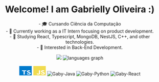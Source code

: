 
<div>
  <h1 align="center">
   Welcome! I am Gabrielly Oliveira :)
  </h1>
  <p align = "center"> 
    - 🎓 Cursando Ciência da Computação <br>
    - 🔭 Currently working as a IT Intern focusing on product development. <br>
    - 🌱 Studying React, Typescript, MongoDB, NestJS, C++, and other technologies. <br> 
    - 🔭 Interested in Back-End Development.
    <a href = "https://github.com/GabriellyOlinsc">
    </a></p>
</div>

<div align="center">
  <img src="https://github-readme-stats.vercel.app/api?username=GabriellyOlinsc&hide_title=false&hide_rank=false&show_icons=true&include_all_commits=true&count_private=true&theme=dracula&locale=en&hide_border=false" height="150" />
  <img src="https://github-readme-stats.vercel.app/api/top-langs?username=GabriellyOlinsc&locale=en&hide_title=false&layout=compact&card_width=320&langs_count=5&theme=dracula&hide_border=false" height="150" alt="languages graph"  />
</div>


<div align = "center"><br>
  <img  alt="Gaby-Ts" height="30" width="40" src="https://raw.githubusercontent.com/devicons/devicon/master/icons/typescript/typescript-plain.svg">
  <img  alt="Gaby-Js" height="30" width="40" src="https://raw.githubusercontent.com/devicons/devicon/master/icons/javascript/javascript-plain.svg">
  <img  alt="Gaby-Java" height="30" width="40" src="https://cdn.jsdelivr.net/gh/devicons/devicon/icons/java/java-original.svg" />
  <img  alt="Gaby-Python" height="30" width="40" src="https://cdn.jsdelivr.net/gh/devicons/devicon/icons/python/python-original.svg" />          
  <img alt="Gaby-React" height="30" width="40" src="https://cdn.jsdelivr.net/gh/devicons/devicon/icons/html5/html5-original.svg"  />
</div>
